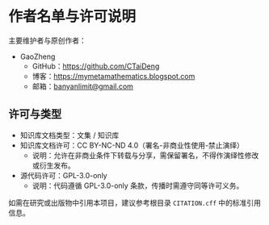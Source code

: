 # 作者名单与许可说明

主要维护者与原创作者：
- GaoZheng
  - GitHub：https://github.com/CTaiDeng
  - 博客：https://mymetamathematics.blogspot.com
  - 邮箱：banyanlimit@gmail.com

## 许可与类型

- 知识库文档类型：文集 / 知识库
- 知识库文档许可：CC BY-NC-ND 4.0（署名-非商业性使用-禁止演绎）
  - 说明：允许在非商业条件下转载与分享，需保留署名，不得作演绎性修改或衍生发布。
- 源代码许可：GPL-3.0-only
  - 说明：代码遵循 GPL-3.0-only 条款，传播时需遵守同等许可义务。

如需在研究或出版物中引用本项目，建议参考根目录 `CITATION.cff` 中的标准引用信息。
